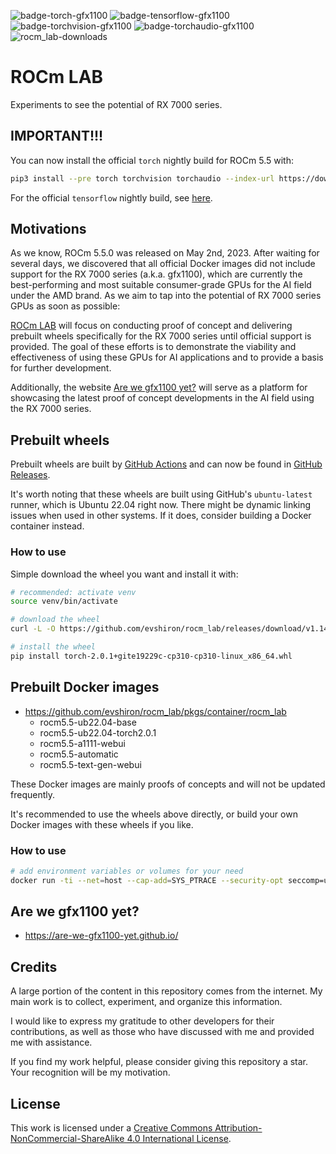 
![badge-torch-gfx1100](https://shields.io/github/actions/workflow/status/evshiron/rocm_lab/build-rocm5.5-torch2.0-wheels.yaml?label=torch2.0) ![badge-tensorflow-gfx1100](https://shields.io/github/actions/workflow/status/evshiron/rocm_lab/build-rocm5.5-tensorflow2.10-wheels.yaml?label=tensorflow2.10) ![badge-torchvision-gfx1100](https://shields.io/github/actions/workflow/status/evshiron/rocm_lab/build-rocm5.5-torchvision0.15-wheels.yaml?label=torchvision0.15) ![badge-torchaudio-gfx1100](https://shields.io/github/actions/workflow/status/evshiron/rocm_lab/build-rocm5.5-torchaudio2.0-wheels.yaml?label=torchaudio2.0) ![rocm_lab-downloads](https://shields.io/github/downloads/evshiron/rocm_lab/total)

# ROCm LAB

Experiments to see the potential of RX 7000 series.

## IMPORTANT!!!

You can now install the official `torch` nightly build for ROCm 5.5 with:

```bash
pip3 install --pre torch torchvision torchaudio --index-url https://download.pytorch.org/whl/nightly/rocm5.5
```

For the official `tensorflow` nightly build, see [here](https://github.com/RadeonOpenCompute/ROCm/issues/1880#issuecomment-1591848769).

## Motivations

As we know, ROCm 5.5.0 was released on May 2nd, 2023. After waiting for several days, we discovered that all official Docker images did not include support for the RX 7000 series (a.k.a. gfx1100), which are currently the best-performing and most suitable consumer-grade GPUs for the AI field under the AMD brand. As we aim to tap into the potential of RX 7000 series GPUs as soon as possible:

[ROCm LAB](https://github.com/evshiron/rocm_lab) will focus on conducting proof of concept and delivering prebuilt wheels specifically for the RX 7000 series until official support is provided. The goal of these efforts is to demonstrate the viability and effectiveness of using these GPUs for AI applications and to provide a basis for further development.

Additionally, the website [Are we gfx1100 yet?](https://evshiron.github.io/are-we-gfx1100-yet/) will serve as a platform for showcasing the latest proof of concept developments in the AI field using the RX 7000 series.

## Prebuilt wheels

Prebuilt wheels are built by [GitHub Actions](https://github.com/evshiron/rocm_lab/actions) and can now be found in [GitHub Releases](https://github.com/evshiron/rocm_lab/releases).

It's worth noting that these wheels are built using GitHub's `ubuntu-latest` runner, which is Ubuntu 22.04 right now. There might be dynamic linking issues when used in other systems. If it does, consider building a Docker container instead.

### How to use

Simple download the wheel you want and install it with:

```bash
# recommended: activate venv
source venv/bin/activate

# download the wheel
curl -L -O https://github.com/evshiron/rocm_lab/releases/download/v1.14.514/torch-2.0.1+gite19229c-cp310-cp310-linux_x86_64.whl

# install the wheel
pip install torch-2.0.1+gite19229c-cp310-cp310-linux_x86_64.whl
```

## Prebuilt Docker images

* https://github.com/evshiron/rocm_lab/pkgs/container/rocm_lab
  * rocm5.5-ub22.04-base
  * rocm5.5-ub22.04-torch2.0.1
  * rocm5.5-a1111-webui
  * rocm5.5-automatic
  * rocm5.5-text-gen-webui

These Docker images are mainly proofs of concepts and will not be updated frequently.

It's recommended to use the wheels above directly, or build your own Docker images with these wheels if you like.

### How to use

```bash
# add environment variables or volumes for your need
docker run -ti --net=host --cap-add=SYS_PTRACE --security-opt seccomp=unconfined --device=/dev/kfd --device=/dev/dri --group-add video --ipc=host --shm-size 8G -e HSA_OVERRIDE_GFX_VERSION=11.0.0 --name rocm5.5-automatic ghcr.io/evshiron/rocm_lab:rocm5.5-automatic
```

## Are we gfx1100 yet?

* https://are-we-gfx1100-yet.github.io/

## Credits

A large portion of the content in this repository comes from the internet. My main work is to collect, experiment, and organize this information.

I would like to express my gratitude to other developers for their contributions, as well as those who have discussed with me and provided me with assistance.

If you find my work helpful, please consider giving this repository a star. Your recognition will be my motivation.

## License

This work is licensed under a [Creative Commons Attribution-NonCommercial-ShareAlike 4.0 International License](http://creativecommons.org/licenses/by-nc-sa/4.0/).
